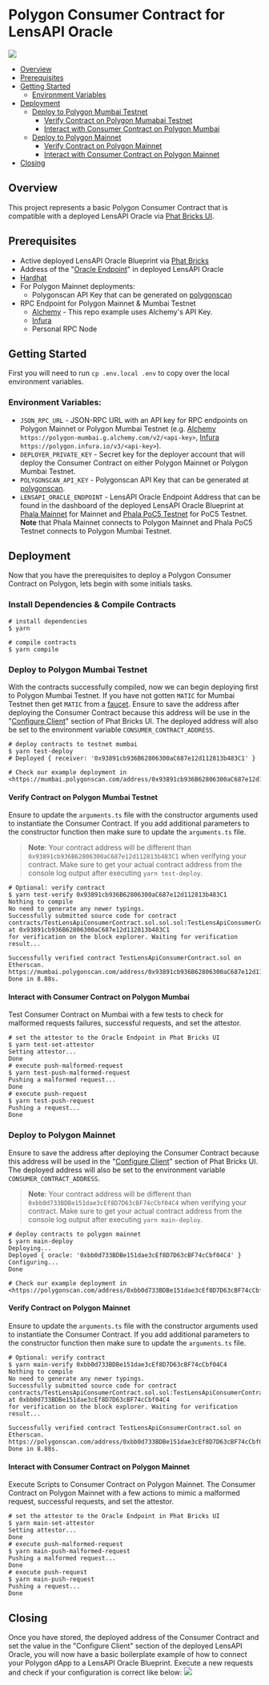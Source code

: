 # Polygon Consumer Contract for LensAPI Oracle
![](./assets/Phat-Contract-Logo.png)
- [Overview](#overview)
- [Prerequisites](#prerequisites)
- [Getting Started](#getting-started)
  - [Environment Variables](#environment-variables)
- [Deployment](#deployment)
  - [Deploy to Polygon Mumbai Testnet](#deploy-to-polygon-mumbai-testnet)
    - [Verify Contract on Polygon Mumabai Testnet](#verify-contract-on-polygon-mumbai-testnet)
    - [Interact with Consumer Contract on Polygon Mumbai](#interact-with-consumer-contract-on-polygon-mumbai)
  - [Deploy to Polygon Mainnet](#deploy-to-polygon-mainnet)
    - [Verify Contract on Polygon Mainnet](#verify-contract-on-polygon-mainnet)
    - [Interact with Consumer Contract on Polygon Mainnet](#interact-with-consumer-contract-on-polygon-mainnet)
- [Closing](#closing)

## Overview
This project represents a basic Polygon Consumer Contract that is compatible with a deployed LensAPI Oracle via [Phat Bricks UI](https://bricks.phala.network).

## Prerequisites
- Active deployed LensAPI Oracle Blueprint via [Phat Bricks](https://bricks.phala.network)
- Address of the "[Oracle Endpoint](https://docs.phala.network/developers/bricks-and-blueprints/featured-blueprints/lensapi-oracle#step-3-connect-your-smart-contract-to-the-oracle)" in deployed LensAPI Oracle
- [Hardhat](https://hardhat.org)
- For Polygon Mainnet deployments:
  - Polygonscan API Key that can be generated on [polygonscan](https://polygonscan.com)
- RPC Endpoint for Polygon Mainnet & Mumbai Testnet
  - [Alchemy](https://alchemy.com) - This repo example uses Alchemy's API Key.
  - [Infura](https://infura.io)
  - Personal RPC Node

## Getting Started
First you will need to run `cp .env.local .env` to copy over the local environment variables.
### Environment Variables:
- `JSON_RPC_URL` - JSON-RPC URL with an API key for RPC endpoints on Polygon Mainnet or Polygon Mumbai Testnet (e.g. [Alchemy](https://alchemy.com) `https://polygon-mumbai.g.alchemy.com/v2/<api-key>`, [Infura](https://infura.io) `https://polygon.infura.io/v3/<api-key>`).
- `DEPLOYER_PRIVATE_KEY` - Secret key for the deployer account that will deploy the Consumer Contract on either Polygon Mainnet or Polygon Mumbai Testnet.
- `POLYGONSCAN_API_KEY` - Polygonscan API Key that can be generated at [polygonscan](https://polygonscan.com).
- `LENSAPI_ORACLE_ENDPOINT` - LensAPI Oracle Endpoint Address that can be found in the dashboard of the deployed LensAPI Oracle Blueprint at [Phala Mainnet](https://bricks.phala.network) for Mainnet and [Phala PoC5 Testnet](https://bricks-poc5.phala.network) for PoC5 Testnet. **Note** that Phala Mainnet connects to Polygon Mainnet and Phala PoC5 Testnet connects to Polygon Mumbai Testnet. 

## Deployment
Now that you have the prerequisites to deploy a Polygon Consumer Contract on Polygon, lets begin with some initials tasks.
### Install Dependencies & Compile Contracts
```shell
# install dependencies
$ yarn

# compile contracts
$ yarn compile
```
### Deploy to Polygon Mumbai Testnet
With the contracts successfully compiled, now we can begin deploying first to Polygon Mumbai Testnet. If you have not gotten `MATIC` for Mumbai Testnet then get `MATIC` from a [faucet](https://mumbaifaucet.com/).
Ensure to save the address after deploying the Consumer Contract because this address will be use in the "[Configure Client](https://docs.phala.network/developers/bricks-and-blueprints/featured-blueprints/lensapi-oracle#step-4-configure-the-client-address)" section of Phat Bricks UI. The deployed address will also be set to the environment variable `CONSUMER_CONTRACT_ADDRESS`.
```shell
# deploy contracts to testnet mumbai
$ yarn test-deploy
# Deployed { receiver: '0x93891cb936B62806300aC687e12d112813b483C1' }

# Check our example deployment in <https://mumbai.polygonscan.com/address/0x93891cb936B62806300aC687e12d112813b483C1>
```
#### Verify Contract on Polygon Mumbai Testnet
Ensure to update the `arguments.ts` file with the constructor arguments used to instantiate the Consumer Contract. If you add additional parameters to the constructor function then make sure to update the `arguments.ts` file.
> **Note**: Your contract address will be different than `0x93891cb936B62806300aC687e12d112813b483C1` when verifying your contract. Make sure to get your actual contract address from the console log output after executing `yarn test-deploy`. 
```shell
# Optional: verify contract
$ yarn test-verify 0x93891cb936B62806300aC687e12d112813b483C1
Nothing to compile
No need to generate any newer typings.
Successfully submitted source code for contract
contracts/TestLensApiConsumerContract.sol.sol.sol:TestLensApiConsumerContract.sol at 0x93891cb936B62806300aC687e12d112813b483C1
for verification on the block explorer. Waiting for verification result...

Successfully verified contract TestLensApiConsumerContract.sol on Etherscan.
https://mumbai.polygonscan.com/address/0x93891cb936B62806300aC687e12d112813b483C1#code
Done in 8.88s.
```
#### Interact with Consumer Contract on Polygon Mumbai
Test Consumer Contract on Mumbai with a few tests to check for malformed requests failures, successful requests, and set the attestor.
```shell
# set the attestor to the Oracle Endpoint in Phat Bricks UI
$ yarn test-set-attestor
Setting attestor...
Done
# execute push-malformed-request
$ yarn test-push-malformed-request
Pushing a malformed request...
Done
# execute push-request
$ yarn test-push-request
Pushing a request...
Done
```

### Deploy to Polygon Mainnet
Ensure to save the address after deploying the Consumer Contract because this address will be used in the "[Configure Client](https://docs.phala.network/developers/bricks-and-blueprints/featured-blueprints/lensapi-oracle#step-4-configure-the-client-address)" section of Phat Bricks UI. The deployed address will also be set to the environment variable `CONSUMER_CONTRACT_ADDRESS`.
> **Note**: Your contract address will be different than `0xbb0d733BDBe151dae3cEf8D7D63cBF74cCbf04C4` when verifying your contract. Make sure to get your actual contract address from the console log output after executing `yarn main-deploy`.
```shell
# deploy contracts to polygon mainnet
$ yarn main-deploy
Deploying...
Deployed { oracle: '0xbb0d733BDBe151dae3cEf8D7D63cBF74cCbf04C4' }
Configuring...
Done

# Check our example deployment in <https://polygonscan.com/address/0xbb0d733BDBe151dae3cEf8D7D63cBF74cCbf04C4>
```
#### Verify Contract on Polygon Mainnet
Ensure to update the `arguments.ts` file with the constructor arguments used to instantiate the Consumer Contract. If you add additional parameters to the constructor function then make sure to update the `arguments.ts` file.
```shell
# Optional: verify contract
$ yarn main-verify 0xbb0d733BDBe151dae3cEf8D7D63cBF74cCbf04C4
Nothing to compile
No need to generate any newer typings.
Successfully submitted source code for contract
contracts/TestLensApiConsumerContract.sol.sol:TestLensApiConsumerContract.sol.sol at 0xbb0d733BDBe151dae3cEf8D7D63cBF74cCbf04C4
for verification on the block explorer. Waiting for verification result...

Successfully verified contract TestLensApiConsumerContract.sol on Etherscan.
https://polygonscan.com/address/0xbb0d733BDBe151dae3cEf8D7D63cBF74cCbf04C4#code
Done in 8.88s.
```

#### Interact with Consumer Contract on Polygon Mainnet
Execute Scripts to Consumer Contract on Polygon Mainnet. The Consumer Contract on Polygon Mainnet with a few actions to mimic a malformed request, successful requests, and set the attestor.
```shell
# set the attestor to the Oracle Endpoint in Phat Bricks UI
$ yarn main-set-attestor
Setting attestor...
Done
# execute push-malformed-request
$ yarn main-push-malformed-request
Pushing a malformed request...
Done
# execute push-request
$ yarn main-push-request
Pushing a request...
Done
```

## Closing
Once you have stored, the deployed address of the Consumer Contract and set the value in the "Configure Client" section of the deployed LensAPI Oracle, you will now have a basic boilerplate example of how to connect your Polygon dApp to a LensAPI Oracle Blueprint. Execute a new requests and check if your configuration is correct like below:
![](./assets/polygonscan-ex.png)
